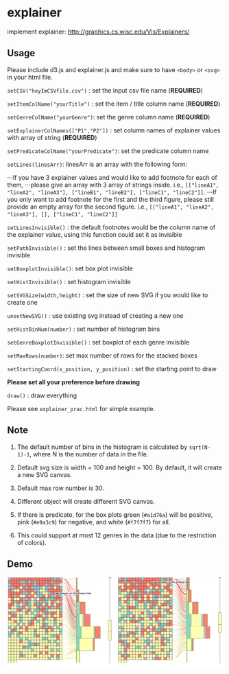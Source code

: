 # explainer
implement explainer: http://graphics.cs.wisc.edu/Vis/Explainers/

## Usage
Please include d3.js and explainer.js and 
make sure to have `<body>` or `<svg>` in your html file.

`setCSV("heyImCSVfile.csv")` : set the input csv file name (**REQUIRED**)

`setItemColName("yourTitle")` : set the item / title column name (**REQUIRED**)

`setGenreColName("yourGenre")`: set the genre column name (**REQUIRED**)

`setExplainerColNames(["P1","P2"])` : set column names of explainer values with array of string (**REQUIRED**)

`setPredicateColName("yourPredicate")`: set the predicate column name

`setLines(linesArr)`: linesArr is an array with the following form:

⋅⋅⋅If you have 3 explainer values and would like to add footnote for each of them,
⋅⋅⋅please give an array with 3 array of strings inside. i.e., `[["lineA1", "lineA2", "lineA3"], ["lineB1", "lineB2"], ["lineC1", "lineC2"]]`.
⋅⋅⋅If you only want to add footnote for the first and the third figure, please still provide an empty array for the second figure. i.e., 
`[["lineA1", "lineA2", "lineA3"], [], ["lineC1", "lineC2"]]`
		
`setLinesInvisible()` : the default footnotes would be the column name of the explainer value, 
using this function could set it as invisible

`setPathInvisible()` : set the lines between small boxes and histogram invisible

`setBoxplotInvisible()`: set box plot invisible

`setHistInvisible()` : set histogram invisible

`setSVGSize(width,height)` : set the size of new SVG if you would like to create one

`unsetNewSVG()` : use existing svg instead of creating a new one

`setHistBinNum(number)` : set number of histogram bins

`setGenreBoxplotInvisible()` : set boxplot of each genre invisible

`setMaxRows(number)`: set max number of rows for the stacked boxes

`setStartingCoord(x_position, y_position)` : set the starting point to draw

**Please set all your preference before drawing**

`draw()` : draw everything

Please see `explainer_prac.html` for simple example.

## Note
1. The default number of bins in the histogram is calculated by `sqrt(N-1)-1`, where
N is the number of data in the file.

2. Default svg size is width = 100 and height = 100. By default, it will create a new SVG canvas.

3. Default max row number is 30.

4. Different object will create different SVG canvas.

5. If there is predicate, for the box plots green (`#a1d76a`) will be positive,
pink (`#e9a3c9`) for negative, and white (`#f7f7f7`) for all.

6. This could support at most 12 genres in the data (due to the restriction of
colors).

## Demo
![ScreenShot](https://github.com/eyeccc/explainer/blob/master/explainer.png)
